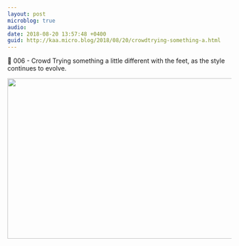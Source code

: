 ```yaml
---
layout: post
microblog: true
audio: 
date: 2018-08-20 13:57:48 +0400
guid: http://kaa.micro.blog/2018/08/20/crowdtrying-something-a.html
---
```

🎨 006 - Crowd
Trying something a little different with the feet, as the style continues to evolve.

<img src="http://micro.kaa.bz/uploads/2018/2f7d6340f8.jpg" width="600" height="360" />
